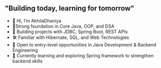 ## "Building today, learning for tomorrow"

- 👋 Hi, I’m AkhilaDhaniya
- 🎯Strong foundation in Core Java, OOP, and DSA
- 🔧 Building projects with JDBC, Spring Boot, REST APIs
- 🛠️ Familiar with Hibernate, SQL, and Web Technologies
- 🤝 Open to entry-level opportunities in Java Development & Backend Engineering
- 🌱 Currently learning and exploring Spring framework to strengthen backend skills

<!---
AkhilaDhaniya/AkhilaDhaniya is a ✨ special ✨ repository because its `README.md` (this file) appears on your GitHub profile.
You can click the Preview link to take a look at your changes.
--->
